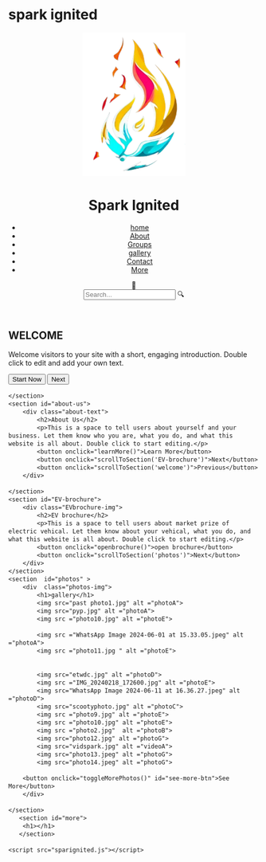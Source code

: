 # spark ignited
<!DOCTYPE html>
<html lang="en">
<head>
    <meta charset="UTF-8">
    <meta name="viewport" content="width=device-width, initial-scale=1.0">
    <title>SPARK IGNITED</title>
    <link rel="stylesheet" href="sparkignited.css">
</head>
<body>
    <header>
        <div class="logo">
            <img src="2.png" alt="Logo" class="logo-img">
        <h1>Spark Ignited</h1>
        </div>
        <nav>
            <ul>
                <li><a href="#welcome">home</a></li>
                <li><a href="#about-us">About</a></li>
                <li><a href="#groups">Groups</a></li>
                <li><a href="#photos">gallery</a></li>
                <li><a href="#contact">Contact</a></li>
                <li><a href="#more">More</a></li>
            </ul>
        </nav>
        <div class="cart">
            <span class="notification-icon">&#128276;</span>
            <div class="search">
                <input type="text" class="search-box" placeholder="Search..." id="search-input">
                <span class="search-icon" onclick="searchFunction()">&#128269;</span>
            </div>
        </div>
    </header> 
   <section id="welcome">
        <div class ="welcome-text">
            <h2>WELCOME</h2>
            <p>Welcome visitors to your site with a short, engaging introduction. Double click to edit and add your own text.</p>
            <button onclick="startNow()">Start Now</button>
            <button onclick="scrollToSection('about-us')">Next</button>
            </div>
         
    </section>
    <section id="about-us">
        <div class="about-text">
            <h2>About Us</h2>
            <p>This is a space to tell users about yourself and your business. Let them know who you are, what you do, and what this website is all about. Double click to start editing.</p>
            <button onclick="learnMore()">Learn More</button>
            <button onclick="scrollToSection('EV-brochure')">Next</button>
            <button onclick="scrollToSection('welcome')">Previous</button>
        </div>
      
    </section>
    <section id="EV-brochure">
        <div class="EVbrochure-img">
            <h2>EV brochure</h2>
            <p>This is a space to tell users about market prize of electric vehical. Let them know about your vehical, what you do, and what this website is all about. Double click to start editing.</p>
            <button onclick="openbrochure()">open brochure</button>
            <button onclick="scrollToSection('photos')">Next</button>
        </div>
    </section>
    <section  id="photos" >
        <div  class="photos-img">
            <h1>gallery</h1>
            <img src="past photo1.jpg" alt ="photoA">
            <img src="pyp.jpg" alt ="photoA">
            <img src ="photo10.jpg" alt ="photoE">
            
            <img src ="WhatsApp Image 2024-06-01 at 15.33.05.jpeg" alt ="photoA">
            <img src ="photo11.jpg " alt ="photoE">
          
           
            <img src="etwdc.jpg" alt ="photoD">
            <img src ="IMG_20240218_172600.jpg" alt ="photoE">
            <img src="WhatsApp Image 2024-06-11 at 16.36.27.jpeg" alt ="photoD">
            <img src="scootyphoto.jpg" alt ="photoC">
            <img src ="photo9.jpg" alt ="photoE">
            <img src ="photo10.jpg" alt ="photoE">
            <img src ="photo2.jpg"  alt ="photoB">
            <img src="photo12.jpg" alt ="photoG">
            <img src="vidspark.jpg" alt ="videoA">
            <img src="photo13.jpeg" alt ="photoG">
            <img src="photo14.jpeg" alt ="photoG">
            
        <button onclick="toggleMorePhotos()" id="see-more-btn">See More</button>
        </div>
     
    </section>
       <section id="more">
        <h1></h1>
       </section>
       
    <script src="sparignited.js"></script>
</body>
</html>

